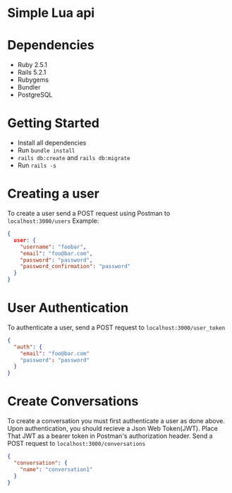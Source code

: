 # Simple Lua api

# Dependencies
* Ruby 2.5.1
* Rails 5.2.1
* Rubygems
* Bundler
* PostgreSQL

# Getting Started
* Install all dependencies
* Run `bundle install`
* `rails db:create` and `rails db:migrate`
* Run `rails -s`

# Creating a user
To create a user send a POST request using Postman to `localhost:3000/users`
Example:
``` json
{
  user: {
    "username": "foobar",
    "email": "foo@bar.com",
    "password": "password",
    "password_confirmation": "password"
  }
}
```

# User Authentication
To authenticate a user, send a POST request to `localhost:3000/user_token`
``` json
{
  "auth": {
    "email": "foo@bar.com"
    "password": "password"
  }
}
```

# Create Conversations
To create a conversation you must first authenticate a user as done above.
Upon authentication, you should recieve a Json Web Token(JWT). Place That
JWT as a bearer token in Postman's authorization header.
Send a POST request to `localhost:3000/conversations`
``` json
{
  "conversation": {
    "name": "conversation1"
  }
}
```

